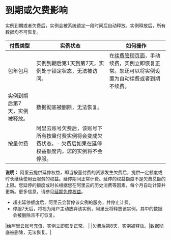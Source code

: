 # 到期或欠费影响

实例到期或者欠费后，实例会被系统锁定一段时间后自动释放。实例释放后，所有数据均不可恢复。

|付费类型|实例状态|如何操作|
|----|----|----|
|包年包月|实例到期后第1天到第7天，实例处于锁定状态，无法被访问。|在[续费管理页面](https://renew.console.aliyun.com/center#/renew/prepaid_petadata?_k=gtbt3w)，手动续费，实例立即恢复正常。您还可以将实例设置为自动续费或者到期不续费。 |
|实例到期后第7天，实例被释放。|数据彻底被删除，无法恢复。|
|按量付费|阿里云账号欠费后，该账号下所有按量付费实例将会变成欠费状态。-   欠费后如果在延停权益额度内，您的实例将不会停服。

**说明：** 阿里云提供延停权益，即当按量付费的资源发生欠费后，提供一定额度或时长继续使用云服务的权益。延停期间正常计费。延停的权益额度不是欠费总额的上限。您延停的额度或时长根据您在阿里云的历史消费等因素，每个月自动计算并更新。更多信息，请参见[延期免停权益](https://help.aliyun.com/document_detail/190777.html)。

-   超出延停额度后，阿里云会暂停该实例的服务，并停止计费。
-   停服7天后，将视为用户主动放弃该实例，阿里云将释放该实例，其中的数据会被删除且不可恢复。

|给阿里云账号[充值](https://expense.console.aliyun.com/#/account/recharge/alipay)，实例立即恢复正常。 |
|欠费后第8天，实例被释放。|数据彻底被删除，无法恢复。|


